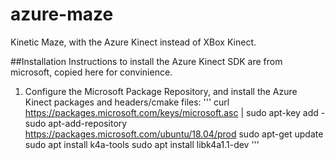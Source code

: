 # azure-maze
Kinetic Maze, with the Azure Kinect instead of XBox Kinect.


##Installation
Instructions to install the Azure Kinect SDK are from microsoft, copied here for convinience.

1. Configure the Microsoft Package Repository, and install the Azure Kinect packages and headers/cmake files:
'''
 curl https://packages.microsoft.com/keys/microsoft.asc | sudo apt-key add -
 sudo apt-add-repository https://packages.microsoft.com/ubuntu/18.04/prod
 sudo apt-get update
 sudo apt install k4a-tools
 sudo apt install libk4a1.1-dev
'''
